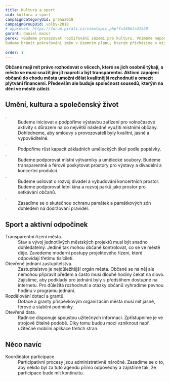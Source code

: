 ```yaml
---
title: Kultura a sport
uid: kultura-a-sport
campaignCategoryUid: praha2018
campaignGroupUid: volby-2018
# approved: https://forum.pirati.cz/viewtopic.php?f=349&t=41530
garant: daniel.mazur
perex: >Budeme prosazovat rozšiřování zázemí pro kulturu. Vnímáme nepoměrně nízký počet divadel (Švandovo divadlo, Orfeus), pro větší koncerty u nás prostor není. Chceme to změnit a výrazně zvýšit míru zapojení městské části do kulturního dění v Praze.
Budeme bránit pokračování změn v územním plánu, kterým přicházíme o místa pro aktivní sportování ve prospěch další developerské výstavby. Budeme otevírat sportoviště při školách občanům. Společně s Magistrátem budeme propojovat síť cyklostezek a cyklotras.
  
order: 1
---
```


**Občané mají mít právo rozhodovat o věcech, které se jich osobně týkají, a město se musí snažit jim jít naproti a být transparentní. Aktivní zapojení občanů do chodu města umožní dělat kvalitnější rozhodnutí a omezit plýtvání financemi. Především ale buduje společnost sousedů, kterým na dění ve městě záleží.**

## Umění, kultura a společenský život

<dl class="c-program-key-point-list">
    <dt>.</dt>
    <dd>Budeme iniciovat a podpoříme výstavbu zařízení pro volnočasové aktivity s důrazem na co největší následné využití místními občany. Dohlédneme, aby smlouvy s provozovateli byly kvalitní, jasné a vypověditelné.</dd>
    <dt>.</dt>
    <dd>Podpoříme růst kapacit základních uměleckých škol podle poptávky.</dd>
    <dt>.</dt>
    <dd>Budeme podporovat místní výtvarníky a umělecké soubory. Budeme transparentně a férově poskytovat prostory pro výstavy a divadelní a koncertní produkci.</dd>
    <dt>.</dt>
    <dd>Budeme usilovat o rozvoj divadel a vybudování koncertních prostor. Budeme podporovat letní kina a rozvoj parků jako prostor pro setkávání občanů.</dd>
    <dt>.</dt>
    <dd>Zasadíme se o skutečnou ochranu památek a památkových zón dohledem na dodržování pravidel.
</dd>
</dl>

## Sport a aktivní odpočinek

<dl class="c-program-key-point-list">
    <dt>Transparentní řízení města.</dt>
    <dd>Stav a vývoj jednotlivých městských projektů musí být snadno dohledatelný. Jedině tak mohou občané kontrolovat, co se ve městě děje. Zavedeme moderní postupy projektového řízení, které odpovídají třetímu tisíciletí.</dd>
    <dt>Otevřené jednání zastupitelstva.</dt>
    <dd>Zastupitelstvo je nejdůležitější orgán města. Občané se na něj ale nemohou připravit předem a často musí dlouhé hodiny čekat na slovo. Zajistíme, aby podklady pro jednání byly s předstihem dostupné na internetu. Pro důležitá rozhodnutí a otázky občanů vyhradíme pevnou hodinu v programu jednání.</dd>
    <dt>Rozdělování dotací a grantů.</dt>
    <dd>Dotace a granty příspěvkovým organizacím města musí mít jasné, férové a stabilní podmínky.</dd>
    <dt>Otevřená data.</dt>
    <dd>Radnice disponuje spoustou užitečných informací. Zpřístupníme je ve strojově čitelné podobě. Díky tomu budou moci vzniknout např. užitečné mobilní aplikace třetích stran.</dd>
</dl>

## Něco navíc

<dl class="c-program-key-point-list">
    <dt>Koordinátor participace.</dt>
    <dd>Participativní procesy jsou administrativně náročné. Zasadíme se o to, aby někdo byl za tuto agendu přímo odpovědný a zajistíme tak, že participace bude mít kontinuitu.</dd>
</dl>
